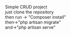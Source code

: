 Simple CRUD project <br>
just clone the repository<br>
then run -> "Composer install"<br>
then->"php artisan migrate"<br>
and->"php artisan serve"<br>
